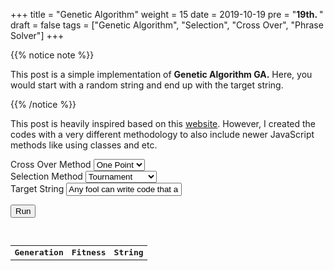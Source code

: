 +++
title = "Genetic Algorithm"
weight = 15
date = 2019-10-19
pre = "<b>19th. </b>"
draft = false
tags = ["Genetic Algorithm", "Selection", "Cross Over", "Phrase Solver"]
+++

<link href="/blog/css/site.css" rel="stylesheet">


{{% notice note %}}

This post is a simple implementation of <strong>Genetic Algorithm GA.</strong> Here, you would start with a random string and end up with the target string.

{{% /notice %}}

This post is heavily inspired based on this [website](https://github.com/subprotocol/genetic-js). However, I created the codes with a very different methodology to also include newer JavaScript methods like using classes and etc.


<div>
<label for="crossOver">Cross Over Method</label> 
<select id="crossOverMethod"  class="select-css">
  <option value="onePoint">One Point</option>
  <option value="twoPoint">Two Point</option>
  <option value="uniform">Uniform</option>
  <option value="pmx">PMX</option>
</select>
</div>

<div>
<label for="selection">Selection Method</label> 
<select id="selectionMethod"  class="select-css">
  <option value="tournament">Tournament</option>
  <option value="random">Random</option>
  <option value="rank">Rank</option>
  <option value="rouletteWheel">Roulette Wheel</option>
</select>
</div>


<div>
    <label for="targetString">Target String </label>    
    <input type="text" id="targetString" autocomplete="off" placeholder="" value="Any fool can write code that a computer can understand. Good programmers write code that humans can understand">
</div>

<button type="button" id="run" class="hvr-sweep-to-right">Run</button>

<p></p>

<div class="progress-line"></div>

<br />

<div class="table-wrapper-scroll-y my-custom-scrollbar">
<table style="font-family: monospace;" class="result-table table table-bordered table-striped mb-0">
    <tr><th>Generation</th><th>Fitness</th><th>String</th>
    <tbody class="result"></tbody>
</table>
</div>

<style>
.my-custom-scrollbar {
position: relative;
height: 200px;
overflow: auto;
}
.table-wrapper-scroll-y {
display: block;
}
</style>

<script>

const entry = document.querySelector("#targetString");
const result = document.querySelector(".result");
const cm = document.getElementById("crossOverMethod");
const sm = document.getElementById("selectionMethod");
const button = document.getElementById("run");

$(".progress-line").hide();
$(".result-table").hide();


if (window.Worker) {
  const myWorker = new Worker("/blog/scripts/ga-worker.js");
  let isResultTableShown = false;

  cm.onchange = function() {
    result.innerHTML = "";
    if (entry.value.length >= 100 || entry.value.length == 0)
        return;   
  };

  button.onclick = function() {
    if (entry.value == "")
        return;

    $(".progress-line").show();
    $(".result-table").show();
    result.innerHTML = "";
    let crossOverMethod = cm.options[cm.selectedIndex].value;
    let selectionMethod = sm.options[sm.selectedIndex].value;
    myWorker.postMessage([crossOverMethod, selectionMethod, entry.value]);
  }

  entry.onchange = function() {

    result.innerHTML = "";
    if (entry.value.length >= 100 || entry.value.length == 0)
        return;
  };

  myWorker.onmessage = function(e) {
      
    let text = result.innerHTML;
    result.innerHTML = "<tr><td>" + e.data[0] + "</td><td>" + e.data[1] + "</td><td>" + e.data[2]+"</td</tr>" + text;

    if (isResultTableShown == false){
        isResultTableShown = true;
        $(".result-table").show();
    }

    if(e.data[3] == true){
        $(".progress-line").hide();
    }

  };
} else {
  console.log("Your browser doesn't support web workers.");
}

</script>
